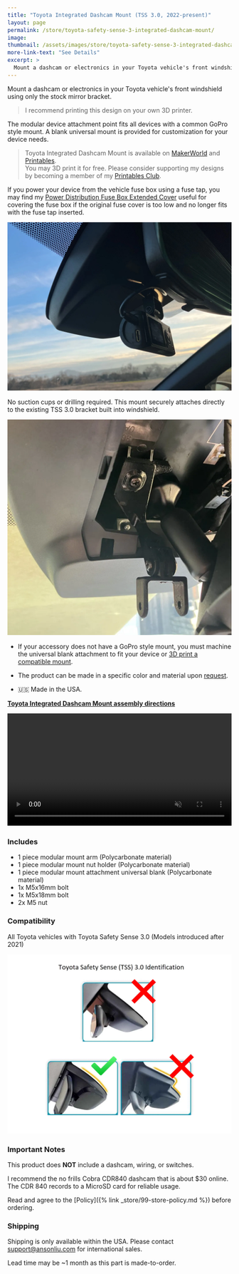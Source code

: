 ```yaml
---
title: "Toyota Integrated Dashcam Mount (TSS 3.0, 2022-present)"
layout: page
permalink: /store/toyota-safety-sense-3-integrated-dashcam-mount/
image: 
thumbnail: /assets/images/store/toyota-safety-sense-3-integrated-dashcam-mount.webp
more-link-text: "See Details"
excerpt: >
  Mount a dashcam or electronics in your Toyota vehicle's front windshield using only the stock mirror bracket. *Fits most 2022+ Toyota vehicles with TSS 3.0*
---
```


Mount a dashcam or electronics in your Toyota vehicle's front windshield using only the stock mirror bracket.

> I recommend printing this design on your own 3D printer. 

The modular device attachment point fits all devices with a common GoPro style mount. A blank universal mount is provided for customization for your device needs.

> Toyota Integrated Dashcam Mount is available on [MakerWorld](https://makerworld.com/en/models/447037) and [Printables](https://www.printables.com/model/683181-2023-2024-toyota-integrated-front-windshield-mount).  
You may 3D print it for free. Please consider supporting my designs by becoming a member of my [Printables Club](https://www.printables.com/@ansonl).

If you power your device from the vehicle fuse box using a fuse tap, you may find my [Power Distribution Fuse Box Extended Cover](https://makerworld.com/en/models/227473#profileId-247602) useful for covering the fuse box if the original fuse cover is too low and no longer fits with the fuse tap inserted.

![mount in front windshield](/assets/images/store/tss-3-mount-front-center-dashcam.webp)

No suction cups or drilling required. This mount securely attaches directly to the existing TSS 3.0 bracket built into windshield.

![mount in front windshield](/assets/images/store/tss-3-mount-front-center-inside.webp)

- If your accessory does not have a GoPro style mount, you must machine the universal blank attachment to fit your device or [3D print a compatible mount](https://makerworld.com/en/models/447037).

- The product can be made in a specific color and material upon [request](mailto:support@ansonliu.com).

- 🇺🇸 Made in the USA.

**[Toyota Integrated Dashcam Mount assembly directions](https://makerworld.com/en/models/447037)**

<video style="max-width:100%; height:auto;" width="768" height="432" autoplay loop muted playsinline>
 <source src="/assets/images/store/tss-3-front-center-universal-black-front-angled-fast.webm" type="video/webm">
</video>

### Includes

- 1 piece modular mount arm (Polycarbonate material)
- 1 piece modular mount nut holder (Polycarbonate material)
- 1 piece modular mount attachment universal blank (Polycarbonate material)
- 1x M5x16mm bolt
- 1x M5x18mm bolt
- 2x M5 nut

### Compatibility

All Toyota vehicles with Toyota Safety Sense 3.0 (Models introduced after 2021)

![tss 3 chart](/assets/images/store/tss-3-0-idenfication.webp)

### Important Notes

This product does **NOT** include a dashcam, wiring, or switches.

I recommend the no frills Cobra CDR840 dashcam that is about $30 online. The CDR 840 records to a MicroSD card for reliable usage.

Read and agree to the [Policy]({% link _store/99-store-policy.md %}) before ordering.

### Shipping

Shipping is only available within the USA. Please contact [support@ansonliu.com](mailto:support@ansonliu.com) for international sales.

Lead time may be ~1 month as this part is made-to-order.
